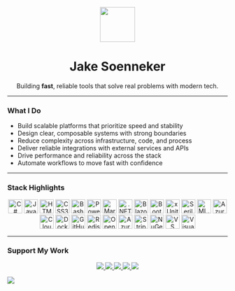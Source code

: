 <!-- Header -->
<p align="center">
  <img src="https://user-images.githubusercontent.com/4441470/224455560-91ed3ee7-f510-4041-a8d2-3fc093025112.png" width="80" />
</p>

<h1 align="center">Jake Soenneker</h1>

<p align="center">Building <strong>fast</strong>, reliable tools that solve real problems with modern tech.</p>

---

### What I Do

- Build scalable platforms that prioritize speed and stability  
- Design clear, composable systems with strong boundaries  
- Reduce complexity across infrastructure, code, and process  
- Deliver reliable integrations with external services and APIs  
- Drive performance and reliability across the stack  
- Automate workflows to move fast with confidence  

---

### Stack Highlights

<p align="center">

  <!-- Languages -->
  <img src="https://cdn.jsdelivr.net/gh/devicons/devicon/icons/csharp/csharp-original.svg" height="32" title="C#" />
  <img src="https://cdn.jsdelivr.net/gh/devicons/devicon/icons/javascript/javascript-original.svg" height="32" title="JavaScript" />
  <img src="https://cdn.jsdelivr.net/gh/devicons/devicon/icons/html5/html5-original.svg" height="32" title="HTML5" />
  <img src="https://cdn.jsdelivr.net/gh/devicons/devicon/icons/css3/css3-original.svg" height="32" title="CSS3" />
  <img src="https://cdn.jsdelivr.net/gh/devicons/devicon/icons/bash/bash-original.svg" height="32" title="Bash" />
  <img src="https://cdn.jsdelivr.net/gh/devicons/devicon/icons/powershell/powershell-original.svg" height="32" title="PowerShell" />
  <img src="https://cdn.jsdelivr.net/gh/devicons/devicon/icons/markdown/markdown-original.svg" height="32" title="Markdown" />

  <!-- Frameworks & Libraries -->
  <img src="https://cdn.jsdelivr.net/gh/devicons/devicon/icons/dotnetcore/dotnetcore-original.svg" height="32" title=".NET" />
  <img src="https://cdn.jsdelivr.net/gh/devicons/devicon/icons/blazor/blazor-original.svg" height="32" title="Blazor" />
  <img src="https://cdn.jsdelivr.net/gh/devicons/devicon/icons/bootstrap/bootstrap-original.svg" height="32" title="Bootstrap" />
  <img src="https://avatars.githubusercontent.com/u/2092016?s=280&v=4" height="32" title="xUnit" />
  <img src="https://raw.githubusercontent.com/serilog/serilog.github.io/master/images/serilog-180px.png" height="32" title="Serilog" />
  <img src="https://upload.wikimedia.org/wikipedia/commons/thumb/0/02/Mldotnet.svg/1280px-Mldotnet.svg.png" height="32" title="ML.NET" />

  <!-- Cloud & Infra -->
  <img src="https://cdn.jsdelivr.net/gh/devicons/devicon/icons/azure/azure-original.svg" height="32" title="Azure" />
  <img src="https://cdn.jsdelivr.net/gh/devicons/devicon/icons/cloudflare/cloudflare-original.svg" height="32" title="Cloudflare" />
  <img src="https://cdn.jsdelivr.net/gh/devicons/devicon/icons/docker/docker-original.svg" height="32" title="Docker" />
  <img src="https://cdn.jsdelivr.net/gh/devicons/devicon/icons/githubactions/githubactions-original.svg" height="32" title="GitHub Actions" />

  <!-- Data / API -->
  <img src="https://cdn.jsdelivr.net/gh/devicons/devicon/icons/redis/redis-original-wordmark.svg" height="32" title="Redis" />
  <img src="https://cdn.jsdelivr.net/gh/devicons/devicon/icons/swagger/swagger-original.svg" height="32" title="OpenAPI / Swagger" />
  <img src="https://upload.wikimedia.org/wikipedia/commons/thumb/4/4e/Azure_Cosmos_DB.svg/1024px-Azure_Cosmos_DB.svg.png" height="32" title="Azure Cosmos DB" />
  <img src="https://avatars.githubusercontent.com/u/856813?s=200&v=4" height="32" title="Stripe" />

  <!-- Tooling & Docs -->
  <img src="https://cdn.jsdelivr.net/gh/devicons/devicon/icons/nuget/nuget-original.svg" height="32" title="NuGet" />
  <!-- Editors -->
  <img src="https://cdn.jsdelivr.net/gh/devicons/devicon/icons/vscode/vscode-original.svg" height="32" title="VS Code" />
  <img src="https://cdn.jsdelivr.net/gh/devicons/devicon/icons/visualstudio/visualstudio-plain.svg" height="32" title="Visual Studio" />

</p>

---

### Support My Work

<p align="center">
  <a href="https://github.com/sponsors/soenneker">
    <img src="https://img.shields.io/badge/GitHub_Sponsors-171515?style=for-the-badge&logo=github" />
  </a>
  <a href="https://www.buymeacoffee.com/soenneker">
    <img src="https://img.shields.io/badge/Buy_Me_a_Coffee-fabe55?style=for-the-badge&logo=buymeacoffee&logoColor=black" />
  </a>
  <a href="https://thanks.dev/soenneker">
    <img src="https://img.shields.io/badge/Thanks.dev-fb4f14?style=for-the-badge" />
  </a>
  <a href="https://ko-fi.com/soenneker">
    <img src="https://img.shields.io/badge/Ko--fi-29abe0?style=for-the-badge&logo=ko-fi" />
  </a>
  <a href="https://www.patreon.com/soenneker">
    <img src="https://img.shields.io/badge/Patreon-f96854?style=for-the-badge&logo=patreon" />
  </a>
</p>

![](https://hit.yhype.me/github/profile?user_id=4441470)
